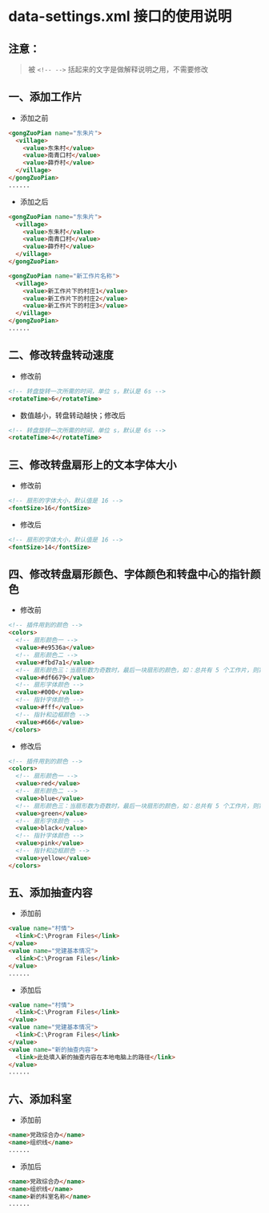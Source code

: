 ﻿# data-settings.xml 接口的使用说明

## 注意：

>被 `<!-- -->` 括起来的文字是做解释说明之用，不需要修改

## 一、添加工作片
- 添加之前

```html
<gongZuoPian name="东朱片">
  <village>
    <value>东朱村</value>
    <value>南青口村</value>
    <value>薛乔村</value>
  </village>
</gongZuoPian>
......
```

- 添加之后

```html
<gongZuoPian name="东朱片">
  <village>
    <value>东朱村</value>
    <value>南青口村</value>
    <value>薛乔村</value>
  </village>
</gongZuoPian>

<gongZuoPian name="新工作片名称">
  <village>
    <value>新工作片下的村庄1</value>
    <value>新工作片下的村庄2</value>
    <value>新工作片下的村庄3</value>
  </village>
</gongZuoPian>
......
```

## 二、修改转盘转动速度

- 修改前

```html
<!-- 转盘旋转一次所需的时间，单位 s，默认是 6s -->
<rotateTime>6</rotateTime>
```

- 数值越小，转盘转动越快；修改后

```html
<!-- 转盘旋转一次所需的时间，单位 s，默认是 6s -->
<rotateTime>4</rotateTime>
```

## 三、修改转盘扇形上的文本字体大小

- 修改前

```html
<!-- 扇形的字体大小，默认值是 16 -->
<fontSize>16</fontSize>
```

- 修改后

```html
<!-- 扇形的字体大小，默认值是 16 -->
<fontSize>14</fontSize>
```

## 四、修改转盘扇形颜色、字体颜色和转盘中心的指针颜色

- 修改前

```html
<!-- 插件用到的颜色 -->
<colors>
  <!-- 扇形颜色一 -->
  <value>#e9536a</value>
  <!-- 扇形颜色二 -->
  <value>#fbd7a1</value>
  <!-- 扇形颜色三：当扇形数为奇数时，最后一块扇形的颜色，如：总共有 5 个工作片，则第五个工作片在转盘上的扇形颜色就用 颜色三 填充，这样就能保证不会跟两边的扇形颜色重合 -->
  <value>#df6679</value>
  <!-- 扇形字体颜色 -->
  <value>#000</value>
  <!-- 指针字体颜色 -->
  <value>#fff</value>
  <!-- 指针和边框颜色 -->
  <value>#666</value>
</colors>
```

- 修改后

```html
<!-- 插件用到的颜色 -->
<colors>
  <!-- 扇形颜色一 -->
  <value>red</value>
  <!-- 扇形颜色二 -->
  <value>blue</value>
  <!-- 扇形颜色三：当扇形数为奇数时，最后一块扇形的颜色，如：总共有 5 个工作片，则第五个工作片在转盘上的扇形颜色就用 颜色三 填充，这样就能保证不会跟两边的扇形颜色重合 -->
  <value>green</value>
  <!-- 扇形字体颜色 -->
  <value>black</value>
  <!-- 指针字体颜色 -->
  <value>pink</value>
  <!-- 指针和边框颜色 -->
  <value>yellow</value>
</colors>
```

## 五、添加抽查内容

- 添加前

```html
<value name="村情">
  <link>C:\Program Files</link>
</value>
<value name="党建基本情况">
  <link>C:\Program Files</link>
</value>
......
```

- 添加后

```html
<value name="村情">
  <link>C:\Program Files</link>
</value>
<value name="党建基本情况">
  <link>C:\Program Files</link>
</value>
<value name="新的抽查内容">
  <link>此处填入新的抽查内容在本地电脑上的路径</link>
</value>
......
```

## 六、添加科室

- 添加前

```html
<name>党政综合办</name>
<name>组织线</name>
......
```

- 添加后

```html
<name>党政综合办</name>
<name>组织线</name>
<name>新的科室名称</name>
......
```